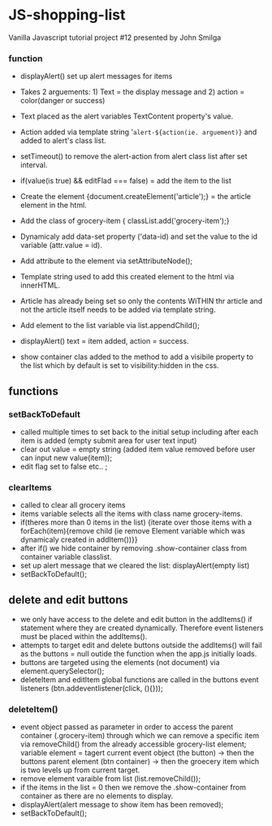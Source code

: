 # JS-shopping-list
Vanilla Javascript tutorial project #12 presented by John Smilga


### function
- displayAlert() set up alert messages for items
- Takes 2 arguements: 1) Text = the display message and 2) action = color(danger or success)
- Text placed as the alert variables TextContent property's value.
- Action added via template string '`alert-${action(ie. arguement)}` and added to alert's  class list.

- setTimeout() to remove the alert-action from alert class list after set interval.

- if(value(is true) && editFlad === false) = add the item to the list 
- Create the element {document.createElement('article');} = the article element in the html.
- Add the class of grocery-item { classList.add('grocery-item');}
- Dynamicaly add data-set property ('data-id) and set the value to the id variable (attr.value = id). 
- Add attribute to the element via setAttributeNode();
- Template string used to add this created element to the html via innerHTML.
- Article has already being set so only the contents WiTHIN thr article and not the article itself needs to be added via template string.
- Add element to the list variable via list.appendChild();
- displayAlert() text = item added, action = success.
- show container clas added to the method to add a visibile property to the list which by default is set to visibility:hidden in the css.

## functions 
### setBackToDefault 
- called multiple times to set back to the initial setup including after each item is added (empty submit area for user text input)
- clear out value = empty string (added item value removed before user can input new value(item));
- edit flag set to false etc.. ;

### clearItems
- called to clear all grocery items
- items variable selects all the items with class name grocery-items. 
- if(theres more than 0 items in the list) {iterate over those items with a forEach(item){remove child (ie remove Element variable which was dynamicaly created in addItem())}}
- after if() we hide container by removing .show-container class from container variable classlist.
- set up alert message that we cleared the list: displayAlert(empty list)
- setBackToDefault();

## delete and edit buttons 
- we only have access to the delete and edit button in the addItems() if statement where they are created dynamically. Therefore event listeners must be placed within the addItems(). 
- attempts to target edit and delete buttons outside the addItems() will fail as the buttons = null outide the function when the app.js initially loads.
- buttons are targeted using the elements (not document) via element.querySelector();
- deleteItem and editItem global functions are called in the buttons event listeners (btn.addeventlistener(click, (){}));


### deleteItem()
- event object passed as parameter in order to access the parent container (.grocery-item) through which we can remove a specific item via removeChild() from the already accessible grocery-list element;
variable element = tagert current event object (the button) -> then the buttons parent element (btn container) -> then the groecery item which is two levels up from current target.
- remove element varaible from list (list.removeChild());
- if the items in the list = 0 then we remove the .show-container from container as there are no elements to display. 
- displayAlert(alert message to show item has been removed);
- setBackToDefault();
